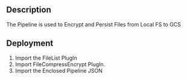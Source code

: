 Description
-----------
The Pipeline is used to  Encrypt and Persist Files from Local FS to GCS


Deployment
----------
1. Import the FileList PlugIn
2. Import FileCompressEncrypt PlugIn.
3. Import the Enclosed Pipeline JSON 
